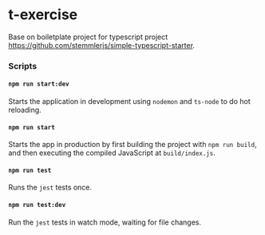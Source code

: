 #  t-exercise

Base on boiletplate project for typescript project https://github.com/stemmlerjs/simple-typescript-starter.

### Scripts

#### `npm run start:dev`

Starts the application in development using `nodemon` and `ts-node` to do hot reloading.

#### `npm run start`

Starts the app in production by first building the project with `npm run build`, and then executing the compiled JavaScript at `build/index.js`.

#### `npm run test`

Runs the `jest` tests once.

#### `npm run test:dev`

Run the `jest` tests in watch mode, waiting for file changes.

